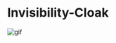 # Invisibility-Cloak

![gif](https://github.com/Niangmohamed/Invisible-Cloak-With-OpenCV/blob/master/invisible_cloak.gif)



